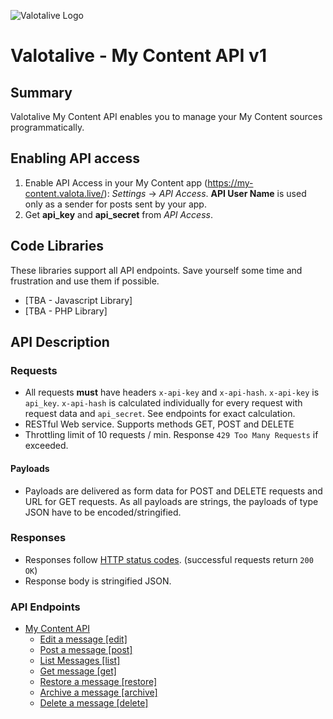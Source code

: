 ![Valotalive Logo](https://store.valotalive.com/img/valotalive_logo.png)
# Valotalive - My Content API v1



## Summary
Valotalive My Content API enables you to manage your My Content sources programmatically. 

## Enabling API access
1. Enable API Access in your My Content app (https://my-content.valota.live/): _Settings_ -> _API Access_. **API User Name** is used only as a sender for posts sent by your app.
1. Get **api_key** and **api_secret** from _API Access_. 



## Code Libraries

These libraries support all API endpoints. Save yourself some time and frustration and use them if possible. 

- [TBA - Javascript Library]
- [TBA - PHP Library]


## API Description

### Requests
- All requests __must__ have headers `x-api-key` and `x-api-hash`. `x-api-key` is `api_key`. `x-api-hash` is calculated individually for every request with request data and `api_secret`. See endpoints for exact calculation.
- RESTful Web service. Supports methods GET, POST and DELETE
- Throttling limit of 10 requests / min. Response `429 Too Many Requests` if exceeded. 

#### Payloads
- Payloads are delivered as form data for POST and DELETE requests and URL for GET requests. As all payloads are strings, the payloads of type JSON have to be encoded/stringified.  



### Responses
- Responses follow [HTTP status codes](https://en.wikipedia.org/wiki/List_of_HTTP_status_codes). (successful requests return `200 OK`) 
- Response body is stringified JSON.

### API Endpoints
- [My Content API](README.md)
  - [Edit a message [edit]](edit.md)  
  - [Post a message [post]](post.md)  
  - [List Messages [list]](list.md)  
  - [Get message [get]](get.md)  
  - [Restore a message [restore]](restore.md)  
  - [Archive a message [archive]](archive.md)  
  - [Delete a message [delete]](delete.md)  


